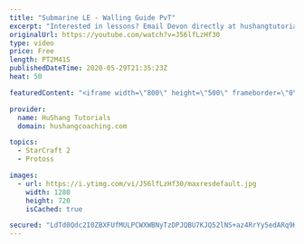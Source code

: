 ```yaml
---
title: "Submarine LE - Walling Guide PvT"
excerpt: "Interested in lessons? Email Devon directly at hushangtutorials@outlook.com ------------------------------------------------------------------------------------------------------- Want to support HuShang Tutorials directly? Patreon is a website where you can contribute a monthly donation that will help"
originalUrl: https://youtube.com/watch?v=J56lfLzHf30
type: video
price: Free
length: PT2M41S
publishedDateTime: 2020-05-29T21:35:23Z
heat: 50

featuredContent: "<iframe width=\"800\" height=\"500\" frameborder=\"0\" src=\"https://www.youtube.com/embed/J56lfLzHf30\" allow=\"accelerometer; autoplay; encrypted-media; gyroscope; picture-in-picture\" allowfullscreen></iframe>"

provider:
  name: HuShang Tutorials
  domain: hushangcoaching.com

topics:
  - StarCraft 2
  - Protoss

images:
  - url: https://i.ytimg.com/vi/J56lfLzHf30/maxresdefault.jpg
    width: 1280
    height: 720
    isCached: true

secured: "LdTd0Qdc2I0ZBXFUfMULPCWXWBNyTzDPJQBU7KJQ52lNS+az4RrYy5edARq9KxE+o9E/RLE4Kho1dV1yThAkRxLLn396oHK/ot1J7qz82I1B2C76cfPjPyjRJjqtxiJlyaOexbXN3xwB/ffXJEwZiQVVZ2Xnfm3f1uteImdECcv6z6na2BM/G7KNbv95ETLht45J97BW0Oeyd7tA0gZ77QEfoJU7KxPsklxctvDiQMftwTUbUcCox16LkOJM+v7gGC/eu+XbDp2YMttOL15HfSoX2umgrCUViMz14ON0VQOnAV+vRvf55SRFTt9AC1BISfrn6rB+49ie0L7eas+X3pmjh2tW3mYWivVrIb+bxda//Od4lH21ixAg5ydc367d1QgWgWyhF0u0qXFaaqdsf+wG/kJ7/X9/XLRwIA8tnx8=;s3sQRDerym66EYk4E7N87A=="
---
```


